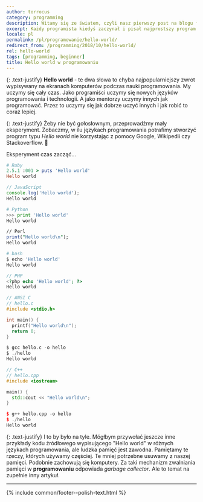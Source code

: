 ```yaml
---
author: torrocus
category: programming
description: Witamy się ze światem, czyli nasz pierwszy post na blogu firmowym.
excerpt: Każdy programista kiedyś zaczynał i pisał najprostszy program wypisujący słowa **"Hello world"**. Specjalnie dla Was, krótki eksperyment pamięciowy.
locale: pl
permalink: /pl/programowanie/hello-world/
redirect_from: /programming/2018/10/hello-world/
rel: hello-world
tags: [programming, beginner]
title: Hello world w programowaniu
---
```


{: .text-justify}
**Hello world** - te dwa słowa to chyba najpopularniejszy zwrot wypisywany na ekranach komputerów podczas nauki programowania.
My uczymy się cały czas.
Jako programiści uczymy się nowych języków programowania i technologii.
A jako mentorzy uczymy innych jak programować.
Przez to uczymy się jak dobrze uczyć innych i jak robić to coraz lepiej.

{: .text-justify}
Żeby nie być gołosłownym, przeprowadźmy mały eksperyment.
Zobaczmy, w ilu językach programowania potrafimy stworzyć program typu _Hello world_ nie korzystając z pomocy Google, Wikipedii czy Stackoverflow.
🦄

Eksperyment czas zacząć...

```ruby
# Ruby
2.5.1 :001 > puts 'Hello world'
Hello world
```

```javascript
// JavaScript
console.log('Hello world');
Hello world
```

```python
# Python
>>> print 'Hello world'
Hello world
```

```perl
// Perl
print("Hello world\n");
Hello world
```

```bash
# bash
$ echo 'Hello world'
Hello world
```

```php
// PHP
<?php echo 'Hello world'; ?>
Hello world
```

```c
// ANSI C
// hello.c
#include <stdio.h>

int main() {
  printf("Hello world\n");
  return 0;
}

$ gcc hello.c -o hello
$ ./hello
Hello world
```

```cpp
// C++
// hello.cpp
#include <iostream>

main() {
  std::cout << "Hello world\n";
}

$ g++ hello.cpp -o hello
$ ./hello
Hello world
```

{: .text-justify}
I to by było na tyle.
Mógłbym przywołać jeszcze inne przykłady kodu źródłowego wypisującego "Hello world" w różnych językach programowania, ale ludzka pamięć jest zawodna.
Pamiętamy te rzeczy, których używamy częściej.
Te mniej potrzebne usuwamy z naszej pamięci.
Podobnie zachowują się komputery.
Za taki mechanizm zwalniania pamięci w **programowaniu** odpowiada _garbage collector_.
Ale to temat na zupełnie inny artykuł.

----
{% include common/footer--polish-text.html %}
